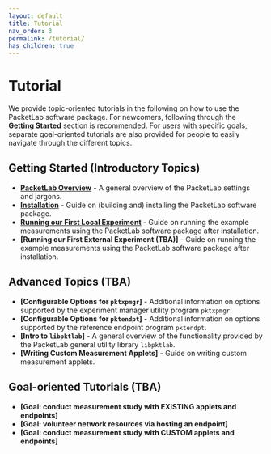 ```yaml
---
layout: default
title: Tutorial
nav_order: 3
permalink: /tutorial/
has_children: true
---
```


# Tutorial
We provide topic-oriented tutorials in the following on how to use the PacketLab software package. For newcomers, following through the **[Getting Started](#getting-started-introductory-topics)** section is recommended. For users with specific goals, separate goal-oriented tutorials are also provided for people to easily navigate through the different topics.

## Getting Started (Introductory Topics)
- **[PacketLab Overview](/tutorial/pktlab_overview)** - A general overview of the PacketLab settings and jargons.
- **[Installation](/tutorial/installation)** - Guide on (building and) installing the PacketLab software package.
- **[Running our First Local Experiment](/tutorial/first_run_local)** - Guide on running the example measurements using the PacketLab software package after installation.
- **[Running our First External Experiment (TBA)]** - Guide on running the example measurements using the PacketLab software package after installation.

## Advanced Topics (TBA)
- **[Configurable Options for `pktxpmgr`]** - Additional information on options supported by the experiment manager utility program `pktxpmgr`.
- **[Configurable Options for `pktendpt`]** - Additional information on options supported by the reference endpoint program `pktendpt`.
- **[Intro to `libpktlab`]** - A general overview of the functionality provided by the PacketLab general utility library `libpktlab`.
- **[Writing Custom Measurement Applets]** - Guide on writing custom measurement applets.

## Goal-oriented Tutorials (TBA)
- **[Goal: conduct measurement study with EXISTING applets and endpoints]**
- **[Goal: volunteer network resources via hosting an endpoint]**
- **[Goal: conduct measurement study with CUSTOM applets and endpoints]**
